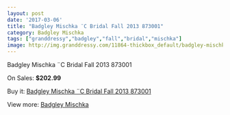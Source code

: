 ```yaml
---
layout: post
date: '2017-03-06'
title: "Badgley Mischka ¨C Bridal Fall 2013 873001"
category: Badgley Mischka
tags: ["granddressy","badgley","fall","bridal","mischka"]
image: http://img.granddressy.com/11864-thickbox_default/badgley-mischka-c-bridal-fall-2013-873001.jpg
---
```

Badgley Mischka ¨C Bridal Fall 2013 873001

On Sales: **$202.99**
<a href="https://www.granddressy.com/en/badgley-mischka/10959-badgley-mischka-c-bridal-fall-2013-873001.html"><amp-img layout="responsive" width="600" height="600" src="//img.granddressy.com/11864-thickbox_default/badgley-mischka-c-bridal-fall-2013-873001.jpg" alt="Badgley Mischka ¨C Bridal Fall 2013 873001 0" /></a>

Buy it: [Badgley Mischka ¨C Bridal Fall 2013 873001](https://www.granddressy.com/en/badgley-mischka/10959-badgley-mischka-c-bridal-fall-2013-873001.html "Badgley Mischka ¨C Bridal Fall 2013 873001")

View more: [Badgley Mischka](https://www.granddressy.com/en/208-badgley-mischka "Badgley Mischka")